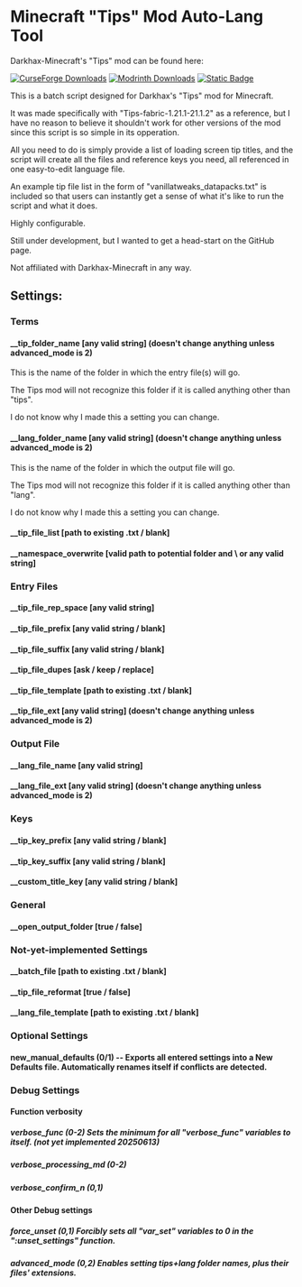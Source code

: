 # Minecraft "Tips" Mod Auto-Lang Tool
Darkhax-Minecraft's "Tips" mod can be found here:

[![CurseForge Downloads](https://img.shields.io/curseforge/dt/306549?style=for-the-badge&logo=curseforge&label=CurseForge&color=%23F16436)](https://www.curseforge.com/minecraft/mc-mods/tips)
[![Modrinth Downloads](https://img.shields.io/modrinth/dt/AMCbgyVw?style=for-the-badge&logo=modrinth&label=Modrinth&color=%2300AF5C)](https://modrinth.com/mod/tips)
[![Static Badge](https://img.shields.io/badge/Github-Darkhax--Minecraft%2FTips-white?style=for-the-badge&logo=github&color=%23181717)](https://github.com/Darkhax-Minecraft/Tips)


This is a batch script designed for Darkhax's "Tips" mod for Minecraft.

It was made specifically with "Tips-fabric-1.21.1-21.1.2" as a reference, but I have no reason to believe it shouldn't work for other versions of the mod since this script is so simple in its opperation.

All you need to do is simply provide a list of loading screen tip titles, and the script will create all the files and reference keys you need, all referenced in one easy-to-edit language file.

An example tip file list in the form of "vanillatweaks_datapacks.txt" is included so that users can instantly get a sense of what it's like to run the script and what it does.

Highly configurable.

Still under development, but I wanted to get a head-start on the GitHub page.

Not affiliated with Darkhax-Minecraft in any way.
## Settings:
### Terms

#### __tip_folder_name [any valid string] (doesn't change anything unless advanced_mode is 2)

This is the name of the folder in which the entry file(s) will go.

The Tips mod will not recognize this folder if it is called anything other than "tips".

I do not know why I made this a setting you can change.

#### __lang_folder_name [any valid string] (doesn't change anything unless advanced_mode is 2)

This is the name of the folder in which the output file will go.

The Tips mod will not recognize this folder if it is called anything other than "lang".

I do not know why I made this a setting you can change.

#### __tip_file_list [path to existing .txt / blank]

#### __namespace_overwrite [valid path to potential folder and \ or any valid string]

### Entry Files

#### __tip_file_rep_space [any valid string]

#### __tip_file_prefix [any valid string / blank]

#### __tip_file_suffix [any valid string / blank]

#### __tip_file_dupes [ask / keep / replace]

#### __tip_file_template [path to existing .txt / blank]

#### __tip_file_ext [any valid string] (doesn't change anything unless advanced_mode is 2)

### Output File

#### __lang_file_name [any valid string]

#### __lang_file_ext [any valid string] (doesn't change anything unless advanced_mode is 2)

### Keys

#### __tip_key_prefix [any valid string / blank]

#### __tip_key_suffix [any valid string / blank]

#### __custom_title_key [any valid string / blank]

### General

#### __open_output_folder [true / false]

### Not-yet-implemented Settings

#### __batch_file [path to existing .txt / blank]

#### __tip_file_reformat [true / false]

#### __lang_file_template [path to existing .txt / blank]

### Optional Settings

#### new_manual_defaults (0/1) -- Exports all entered settings into a New Defaults file. Automatically renames itself if conflicts are detected.

### Debug Settings

#### Function verbosity

##### verbose_func (0-2) Sets the minimum for all "verbose_func" variables to itself. (not yet implemented 20250613)

##### verbose_processing_md (0-2)

##### verbose_confirm_n (0,1)

#### Other Debug settings

##### force_unset (0,1) Forcibly sets all "var_set" variables to 0 in the ":unset_settings" function.

##### advanced_mode (0,2) Enables setting tips+lang folder names, plus their files' extensions.

